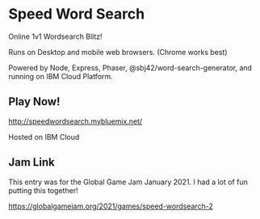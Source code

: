 # Speed Word Search

Online 1v1 Wordsearch Blitz!

Runs on Desktop and mobile web browsers. (Chrome works best)

Powered by Node, Express, Phaser, @sbj42/word-search-generator, and running on IBM Cloud Platform.

## Play Now!

http://speedwordsearch.mybluemix.net/

Hosted on IBM Cloud

## Jam Link

This entry was for the Global Game Jam January 2021. I had a lot of fun putting this together!

https://globalgamejam.org/2021/games/speed-wordsearch-2
